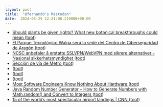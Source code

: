 ```yaml
---
layout: post
title:  "@fernand0's Mastodon"
date:  2024-05-29 12:21:00.219000+00:00
---
```

*  [Should plants be given rights? What new botanical breakthroughs could mean ](https://www.theguardian.com/books/article/2024/may/04/should-plants-be-given-rights-what-new-botanical-breakthroughs-could-mea) ([toot](https://mastodon.social/@fernand0/112524346011463136))
*  [El Parque Tecnológico Walqa será la sede del Centro de Ciberseguridad de Aragón ](https://www.aragonhoy.es/consejos-de-gobierno/parque-tecnologico-walqa-sera-sede-centro-ciberseguridad-aragon-9620) ([toot](https://mastodon.social/@fernand0/112524204621985904))
*  [NCSC anbefaler å erstatte SSLVPN/WebVPN med sikrere alternativer - Nasjonal sikkerhetsmyndighet ](https://nsm.no/fagomrader/digital-sikkerhet/nasjonalt-cybersikkerhetssenter/varsler-fra-ncsc/ncsc-anbefaler-a-erstatte-sslvpn-webvpn-med-sikrere-alternative) ([toot](https://mastodon.social/@fernand0/112523815646749346))
*  [Sección de vía de Metro  ](https://www.latiendademetrodemadrid.com/es/muy-metro/274-seccion-via-metro.html) ([toot](https://mastodon.social/@fernand0/112523750556260497))
*  [ ](https://mastodon.social/users/fernand0/statuses/112523548468411861/activity) ([toot](https://mastodon.social/users/fernand0/statuses/112523548468411861/activity))
*  [ ](https://mastodon.social/users/fernand0/statuses/112523548364704409/activity) ([toot](https://mastodon.social/users/fernand0/statuses/112523548364704409/activity))
*  [ ](https://fe.disroot.org/users/boina) ([toot](https://mastodon.social/@fernand0/112523548029657117))
*  [Most Software Engineers Know Nothing About Hardware ](https://analyticsindiamag.com/most-software-engineers-know-nothing-about-hardware) ([toot](https://mastodon.social/@fernand0/112523512304921618))
*  [Java Random Number Generator – How to Generate Numbers with Math.random() and Convert to Integers ](https://www.freecodecamp.org/news/java-random-number-generator-how-to-generate-with-math-random-and-convert-to-integer) ([toot](https://mastodon.social/@fernand0/112523271819291879))
*  [15 of the world’s most spectacular airport landings \| CNN  ](https://edition.cnn.com/travel/worlds-most-spectacular-airport-landings) ([toot](https://mastodon.social/@fernand0/112521789548250879))
